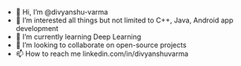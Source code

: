 - 👋 Hi, I’m @divyanshu-varma
- 👀 I’m interested all things but not limited to C++, Java, Android app development 
- 🌱 I’m currently learning Deep Learning
- 💞️ I’m looking to collaborate on open-source projects
- 📫 How to reach me linkedin.com/in/divyanshuvarma

<!---
divyanshu-varma/divyanshu-varma is a ✨ special ✨ repository because its `README.md` (this file) appears on your GitHub profile.
You can click the Preview link to take a look at your changes.
--->
